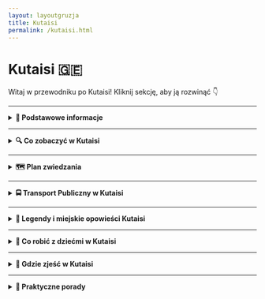 ```yaml
---
layout: layoutgruzja
title: Kutaisi
permalink: /kutaisi.html
---
```


# Kutaisi 🇬🇪 

Witaj w przewodniku po Kutaisi! Kliknij sekcję, aby ją rozwinąć 👇


---

<details>
  <summary><strong>📌 Podstawowe informacje</strong></summary>

  <h3>🧭 KUTAISI – gruziński chill w pakiecie z historią</h3>

  <p>
    Kutaisi to nie jest metropolia z wieżowcami, w których gubisz GPS. To raczej miasto, które przywita cię jak stary znajomy – z kubkiem herbaty, winogronem i opowieścią o czasach, kiedy jeszcze nie było Google Maps, a ludzie pytali o drogę naprawdę (szok!). To miejsce, gdzie współczesność żyje w zgodzie z mitologią, a ulica z dziurą w asfalcie prowadzi do… UNESCO.
  </p>

  <p>
    To też prawdopodobnie jedyne miejsce na świecie, gdzie możesz zobaczyć świętą katedrę, zjeść khinkali za 10 zł, a potem iść do jaskini z nietoperzami – wszystko w jeden dzień. Kutaisi to taki miks: trochę wsi, trochę miasta, trochę bajki i trochę starej babci, która wie wszystko i częstuje cię czaczą. Jeśli szukasz czegoś autentycznego, nieprzefiltrowanego i z sercem – to tutaj.
  </p>
  

  <h4>✈️ Jak się dostać?</h4>
  <p>
    Lotnisko im. Dawida Budowniczego (KUT) obsługuje głównie tanie linie, więc jeśli złapiesz bilet za 100 zł, to gratulacje – masz przelot i jeszcze zostaje Ci na 40 pierogów z mięsem. Z lotniska do centrum jest ok. 20 km. Możesz:
  </p>
  <ul>
    <li>➡️ Wziąć <strong>autobus miejskim</strong> (ok. 2 GEL – czyli mniej niż napój gazowany w automacie)</li>
    <li>➡️ Złapać <strong>marszrutkę</strong> (czyli lokalny minibus – przeżycie samo w sobie, szczególnie jak kierowca słucha techno o 7 rano)</li>
    <li>➡️ <strong>Taxi</strong> – idealne dla zmęczonych, leniwych lub podróżujących z walizką większą niż życie. Ale uwaga: negocjuj cenę, najlepiej zanim ruszycie. Gruzini są mili, ale taxi to sport kontaktowy.</li>
  </ul>

  <h4>❤️ Dlaczego warto tu przyjechać?</h4>
  <ul>
    <li>Bo ludzie są tak gościnni, że po trzecim toaście za twoje zdrowie już nie wiesz, czy jesteś turystą, czy synem gospodarza.</li>
    <li>Bo jedzenie to nie żart – to rytuał. Chaczapuri, lobiani, khinkali… i wszystko z widokiem na góry lub rzekę.</li>
    <li>Bo jest tanio – tak tanio, że przez chwilę zastanowisz się, czy nie zostać tu na stałe i handlować nalewkami.</li>
    <li>Bo to idealna baza wypadowa – blisko masz jaskinie, wodospady, klasztory i więcej zieleni niż w niejednym parku narodowym.</li>
    <li>Bo Kutaisi nie udaje. Jest, jaki jest – i za to się go kocha.</li>
  </ul>

  <p><strong>Tip z serca:</strong> Jeśli w lokalnej knajpce ktoś zaprosi Cię na toast – nie odmawiaj. W Gruzji wino to nie tylko napój, to forma komunikacji, filozofia życia i, w sumie, jeden z podstawowych języków emocji.</p>
</details>


---

<details>
  <summary><strong>🔍 Co zobaczyć w Kutaisi</strong></summary>

  <p>
    Kutaisi to nie metropolia z tysiącem atrakcji, tylko kumpel z sąsiedztwa, który zna kilka genialnych miejsc, ale nie będzie się nimi chwalił, dopóki sam nie zapytasz. To miasto nie krzyczy – ono mruga do ciebie porozumiewawczo. Zobaczmy, co warto tu odkryć!
  </p>

  <details>
  <summary><strong>⛪ Katedra Bagrati – Bo każda katedra zasługuje na uwagę!</strong></summary>

  <p><strong>Współrzędne:</strong> 42.2650° N, 42.7178° E</p>

  <p>
    Katedra Bagrati to gruziński odpowiednik "świątyni, która przetrwała wszystko". Zbudowana w XI wieku, przetrwała najazdy, burze, a nawet modę na minimalizm w architekturze. I wiecie co? Nadal wygląda świetnie! Choć można by powiedzieć, że jej historia to trochę jak bajka – najpierw piękna, potem zniszczona przez najeźdźców, a teraz wciąż się regeneruje. Jakiś gruziński "superbohater", którego życie jest pełne przygód, zmagań i... remontów.
  </p>

  <p>
    Wznosząca się na wzgórzu, jakby chciała mieć najlepszy widok na Kutaisi (bo czemu nie?), katedra robi wrażenie. Wysokie mury, ozdobne detale – naprawdę "wow" – możesz poczuć się, jakbyś wkraczał do średniowiecznego Disney Worldu, ale bez tłumów i plastikowych postaci. Wnętrze katedry jest równie zachwycające, z wieloma pięknymi elementami, które przypominają, że Gruzja ma talent do architektury… i przetrwania.
  </p>

  <p>
    Ale co najlepsze? Bagrati to jedna z tych atrakcji, które mogłyby łatwo zostać gwiazdą reality show, bo została wpisana na listę UNESCO. Tak, dobrze przeczytaliście – ta katedra to już prawdziwa celebrytka w świecie zabytków! I wiecie co? Nadal ma to coś. Choć odbudowa wciąż trwa, to i tak zasługuje na aplauz za próbę powrotu do swojej świetności.
  </p>

  <p>
    Chociaż nie jest to "złota katedra", ma coś, czego nie znajdziesz w żadnym luksusowym hotelu – naprawdę gruzińskiego ducha! Idealne miejsce na selfie z panoramą Kutaisi w tle (żadne filtry na Instagramie nie dorównają temu widokowi). A jeśli trafisz na nabożeństwo, to poczujesz się jak w gruzińskim filmie – pełnym śpiewów, religijnego klimatu i jednocześnie tej niepowtarzalnej atmosfery, która sprawia, że każdy chce być częścią tej gruzińskiej opowieści.
  </p>

  <p>
    Więc jeśli myślisz, że „katedra to tylko katedra”, to może Bagrati przekona cię, że w każdej historii może być coś więcej. A może po prostu ma ładny widok. Któż to wie? W każdym razie – warto zobaczyć!
  </p>

  <p><strong>Wskazówka:</strong> Chcesz najlepsze zdjęcia? Rano lub późnym popołudniem, kiedy światło jest magiczne i nie musisz walczyć z turystami w kadrze. Nie zapomnij zabrać aparat, chyba że masz już idealny telefon z aparatem!</p>
</details>

<details>
  <summary><strong>🌉 Biały Most – most z charakterem</strong></summary>

  <p><strong>Współrzędne:</strong> 42.2701° N, 42.7108° E</p>

  <p>
    Biały Most to nie tylko przeprawa przez rzekę Rioni – to punkt obowiązkowy dla każdego, kto chce powiedzieć: „Byłem w Kutaisi i widziałem coś więcej niż tylko chinkali.” Choć wygląda niepozornie, ma w sobie urok starego miasta – trochę skrzypi, trochę się chwieje, ale za to ma duszę. I bardzo ładny widok.
  </p>

  <p>
    Zbudowany pod koniec XIX wieku, most łączył dawniej dzielnicę mieszkalną z tętniącym handlem centrum Kutaisi. W czasach, gdy samochody jeszcze nie warczały po ulicach, przez ten most przechodzili kupcy, pielgrzymi i wszyscy ci, którzy mieli do załatwienia sprawy po drugiej stronie rzeki. Przez lata był świadkiem powodzi, remontów i niejednej deklaracji miłości. Swoją nazwę zawdzięcza białemu kolorowi barierek – które obecnie są... no cóż, mniej białe, bardziej „jasnoszare z charakterem”.
  </p>

  <p>
    Po jednej stronie mostu – centrum Kutaisi, z kawiarniami, straganami i gwarem dnia codziennego. Po drugiej – spokojniejsze zaułki i ścieżki prowadzące do kolejnych odkryć. A sam most? Pokryty białą farbą, z której co nieco już zeszło, bo słońce i czas robią swoje. Ale właśnie to dodaje mu uroku – jakby mówił: „Trochę się już nażyłem, ale nadal wiem, jak być ładnym tłem do Twojego zdjęcia.”
  </p>

  <p>
    Most zdobi też charakterystyczna rzeźba balansującego mężczyzny – symbol artystycznej duszy miasta i okazja do zrobienia fotki, która nie wymaga filtra. No i te widoki: rzeka Rioni płynąca pod spodem, domy zawieszone na skarpach i śpiew ptaków, który chwilami przebija się przez szum miasta.
  </p>

  <p>
    To dobre miejsce, żeby zwolnić tempo, usiąść na chwilę i po prostu popatrzeć. W końcu nie każda atrakcja musi być monumentalna – czasem wystarczy stary most, który zna więcej historii niż niejeden przewodnik.
  </p>

  <p><strong>Pro tip:</strong> Najlepsze światło do zdjęć jest tu rano i tuż przed zachodem słońca. A jeśli masz lornetkę – spójrz na rzekę. Czasem widać żółwie!</p>
</details>


  
  <details>
  <summary><strong>🏛️ Muzeum Historii Kutaisi – czyli jak to wszystko się zaczęło</strong></summary>

  <p><strong>Współrzędne:</strong> 42.2705° N, 42.7082° E</p>

  <p>
    Jeśli chcesz poczuć się jak podróżnik w czasie, ale bez konieczności budowania wehikułu z części po pralce – to właśnie tu. Muzeum Historii Kutaisi mieści się w eleganckim XIX-wiecznym budynku, który sam mógłby być eksponatem. Kiedyś było tu seminarium duchowne, a teraz? Teraz jest to miejsce pełne skarbów, które pokazują, że Kutaisi to nie tylko chinkali i chaczapuri, ale też kawał fascynującej przeszłości.
  </p>

  <p>
    W środku znajdziesz ponad 200 000 (!) eksponatów – od starożytnych artefaktów, przez broń, ceramikę, po gruzińskie korony i ubrania, które dzisiaj mogłyby trafić na wybieg mody etno-retro. Są tu przedmioty z czasów Kolchidy (tak, tej Kolchidy od Złotego Runa), z epoki greckiej, rzymskiej, bizantyjskiej i radzieckiej. To trochę jak przegląd rodzinnego albumu, tylko że rodzina jest ogromna i ma jakieś 3 tysiące lat historii.
  </p>

  <p>
    Możesz zobaczyć, jak wyglądała Gruzja przed i po chrystianizacji, jakie monety używano w średniowieczu i jak uzbrojeni byli dawni wojownicy (spoiler: noszenie ich pancerza wymagało siłowni i trzech porannych kaw). A jeśli interesuje Cię kultura ludowa – są też stroje, hafty i instrumenty muzyczne, które wyglądają jakby miały duszę.
  </p>

  <p>
    Samo muzeum jest dość kompaktowe, więc nie grozi Ci muzealne zmęczenie. Ale za to ilość wiedzy i ciekawostek może lekko nadwyrężyć pamięć w telefonie, jeśli robisz zdjęcia wszystkiemu, co błyszczy (a trochę tego tu jest).
  </p>

  <p><strong>Ciekawostka:</strong> W jednej z sal można zobaczyć rekonstrukcję dawnego wnętrza mieszczańskiego domu z Kutaisi – w tym meble, które wyglądają jakby tylko czekały na powrót właściciela z balu w Tbilisi.</p>

  <p><strong>Tip turysty:</strong> Warto zapytać o angielskie opisy lub przewodnika – nie wszystko jest przetłumaczone, ale uśmiech i gesty robią robotę. A po wyjściu – skocz do kawiarni obok i traw spokojnie tę podróż przez wieki.</p>

  <p><strong>🎟️ Ceny biletów:</strong></p>
  <ul>
    <li>Dorośli: 3 GEL</li>
    <li>Studenci: 2 GEL</li>
    <li>Uczniowie: 1 GEL</li>
    <li>Dzieci do 6 lat: wstęp bezpłatny</li>
    <li>Usługa przewodnika (różne języki): 10 GEL</li>
  </ul>
  <p><em>Uwaga: Ceny mogą ulec zmianie. Warto sprawdzić aktualne informacje przed wizytą.</em></p>
</details>

<details>
  <summary><strong>🌿 Ogród Botaniczny w Kutaisi – zielona oaza z historią</strong></summary>

  <p><strong>Współrzędne:</strong> 42.2705° N, 42.7082° E</p>

  <p>
    Jeśli myślisz, że ogrody botaniczne to tylko nudne spacery między krzakami, to Kutaisi ma dla Ciebie niespodziankę. Ten ogród to nie tylko miejsce dla miłośników flory, ale także dla tych, którzy cenią sobie spokój, historię i... kapliczki w drzewach.
  </p>

  <p>
    Założony w 1969 roku na bazie parku z XIX wieku, Ogród Botaniczny w Kutaisi rozciąga się na 7 hektarach i gości ponad 700 gatunków roślin z różnych zakątków świata. To jak podróż dookoła globu bez potrzeby pakowania walizek.
  </p>

  <p>
    Największą atrakcją jest 400-letni dąb, w którego wnętrzu znajduje się mała kapliczka. Tak, dobrze przeczytałeś – kapliczka w drzewie! To miejsce, gdzie natura spotyka się z duchowością w najbardziej dosłowny sposób.
  </p>

  <p>
    Spacerując po ogrodzie, natkniesz się na amfiteatr, fontanny, sercowatą rzeźbę i stawy pełne żab. Idealne miejsce na piknik, sesję zdjęciową lub po prostu chwilę relaksu z dala od miejskiego zgiełku.
  </p>

  <p><strong>🕒 Godziny otwarcia:</strong> codziennie od 9:00 do 20:00</p>

  <p><strong>🎟️ Ceny biletów:</strong></p>
  <ul>
    <li>Dorośli: 1 GEL</li>
    <li>Dzieci do 6 lat: wstęp bezpłatny</li>
  </ul>

  <p><em>Uwaga: Ceny mogą ulec zmianie. Warto sprawdzić aktualne informacje przed wizytą.</em></p>

  <p><strong>📍 Adres:</strong> 2 Konstantine Leselidze Street, Kutaisi, Gruzja</p>

  <p><strong>💡 Wskazówka:</strong> Wiosną ogród rozkwita feerią barw, a jesienią zachwyca złotymi liśćmi. Niezależnie od pory roku, to miejsce warte odwiedzenia!</p>
</details>

<details>
  <summary><strong>⛲ Fontanna Kolchidy – złoto, konie i mitologia</strong></summary>

  <p><strong>Współrzędne:</strong> 42.2713° N, 42.7066° E</p>

  <p>
    Witamy w centrum Kutaisi, gdzie mitologia gruzińska łączy się z miejskim przepychem, a złoto leje się... no, przynajmniej wizualnie. Fontanna Kolchidy wygląda, jakby ktoś zapytał: „Jakby wyglądała fontanna, gdyby robiła ją antyczna bogini z kontem na Instagramie?”
  </p>

  <p>
    Na placu centralnym, tuż przy gmachu dawnego parlamentu, stoi duma Kutaisi: ogromna, błyszcząca fontanna z pozłacanymi figurami zwierząt i postaci inspirowanych starożytną Kolchidą – legendarnym królestwem, z którego pochodziło Złote Runo (tak, to to z opowieści o Jazonie i Argonautach). 
  </p>

  <p>
    Woda tryska tu z rozmachem, a konie, byki i mityczne stworzenia wyglądają, jakby za chwilę miały wskoczyć do akcji. Fontanna ma w sobie coś z bajki, coś z opery i coś z... centrum handlowego. Ale właśnie za ten miks ją kochamy.
  </p>

  <p>
    Wieczorem fontanna rozświetla się setkami świateł, a otaczający ją plac staje się miejscem spotkań, randek, dziecięcych hulajnóg i dorosłych na ławkach z kebabem. Krótko mówiąc – idealne miejsce na przerwę w zwiedzaniu.
  </p>

  <p><strong>💡 Wskazówka:</strong> Jeśli podróżujesz z dziećmi, pozwól im pobiegać wokół fontanny – ale uważaj, bo konie potrafią być bardziej fotogeniczne niż Ty.</p>

</details>


  <details>
  <summary><strong>🕳️ Jaskinie Prometeusza – podziemna bajka z mitologicznym twistem</strong></summary>

  <p><strong>Współrzędne:</strong> 42.3966° N, 42.6026° E</p>

  <p>
    Wyobraź sobie, że schodzisz do wnętrza Ziemi, a tam... nie piekło, nie metro, ale korytarze jak z innej planety. Jaskinie Prometeusza to jedna z największych atrakcji naturalnych w całej Gruzji – i nie bez powodu.
  </p>

  <p>
    W środku czeka na Ciebie 1,5 kilometra trasy turystycznej (z ogólnej długości ponad 11 km!), pełnej stalaktytów, stalagmitów, podziemnych jezior i sal, które wyglądają jakby miały zaraz posłużyć za plan filmowy „Gwiezdnych Wojen: Gruzińska Odyseja”.
  </p>

  <p>
    Nazwa jaskini nawiązuje do mitu o Prometeuszu, który – według lokalnej wersji – miał być przykuty nie w Kaukazie ogólnie, a właśnie tu. Czy to prawda? Może. Czy robi klimat? Zdecydowanie. 
  </p>

  <p>
    Wnętrze jaskini oświetlone jest kolorowymi światłami, co sprawia, że czujesz się trochę jak na dyskotece dla geologów. Można tu nawet popłynąć łódką po podziemnej rzece, jeśli poziom wody pozwala – romantycznie jak w Wenecji, tylko chłodniej i z większą szansą spotkania nietoperza.
  </p>

  <p><strong>🎟️ Bilety:</strong> Około 23 GEL (8 EUR) za wejście z przewodnikiem. Rejs łódką dodatkowo płatny – ok. 17 GEL (6 EUR). Dzieci płacą mniej, studenci też.</p>

  <p><strong>🚗 Dojazd:</strong> Z Kutaisi można dojechać marszrutką, taksówką lub zorganizowaną wycieczką. Jaskinie leżą ok. 20 km od miasta, w okolicy Tskaltubo.</p>

  <p><em>Tip: Weź bluzę! W środku jest magicznie, ale chłodnawo – około 14 stopni. Idealne miejsce, by schłodzić emocje po upalnym dniu.</em></p>
</details>

  <details>
  <summary><strong>🌄 Kanion Okatse – przygoda z widokiem (i zawrotami głowy gratis)</strong></summary>

  <p><strong>Współrzędne:</strong> 42.5296° N, 42.5891° E</p>

  <p>
    Jeśli kiedykolwiek marzyłeś, by zawisnąć nad przepaścią i krzyknąć „życie jest piękne!” – Kanion Okatse czeka właśnie na Ciebie. Ten spektakularny wąwóz wyrzeźbiony przez rzekę w wapiennych skałach to jedno z tych miejsc, gdzie Matka Natura pokazała pełnię swoich zdolności... a potem ktoś dołożył metalową kładkę, żebyś mógł się tym wszystkim pozachwycać (i trochę pobać).
  </p>

  <p>
    Główną atrakcją jest <strong>wisząca kładka widokowa</strong> – długa na ponad kilometr i miejscami zawieszona 100 metrów nad ziemią. Spacer nią to test odwagi i siły łydek, ale nagroda w postaci panoramicznych widoków na gruzińską dżunglę absolutnie to wynagradza. Serio – zdjęcia stamtąd wyglądają jak z drona, tylko że jesteś na nich Ty, lekko spocony.
  </p>

  <p>
    Na końcu trasy czeka <strong>platforma widokowa</strong>, która wygląda jak balkon Jamesa Bonda – szklana podłoga, nic pod tobą, tylko 100 metrów wolnego lotu. Idealne miejsce na selfie, jeśli ręce nie trzęsą Ci się z emocji.
  </p>

  <p><strong>🎟️ Bilety:</strong> Około 25 GEL (ok. 9 EUR) za osobę dorosłą. Dzieci, studenci i emeryci – zniżka. Można kupić online lub na miejscu (uwaga na kolejki w sezonie).</p>

  <p><strong>🚗 Dojazd:</strong> Z Kutaisi to około 50 minut jazdy samochodem (35 km). Można też zorganizować wycieczkę grupową, połączyć z wizytą w kanionie Martvili lub jaskini Prometeusza. W pobliżu znajduje się wioska Gordi – idealna baza wypadowa.</p>

  <p><em>Tip: Załóż wygodne buty i weź coś przeciwdeszczowego – pogoda w górach bywa zmienna jak ceny biletów lotniczych.</em></p>
</details>

<details>
  <summary><strong>🚣 Kanion Martvili – rzeka przygód w sercu Gruzji</strong></summary>

  <p><strong>Współrzędne:</strong> 42.6899° N, 42.6417° E</p>

  <p>
    Jeśli kiedykolwiek zastanawiałeś się, jakby to było dryfować przez wąski kanion otoczony zielenią, to Kanion Martvili jest Twoim nowym celem. To miejsce to jak scena z filmu przygodowego – rzeka Abasha płynie przez wąwóz, tworząc wodospady i naturalne baseny. Przejażdżka łódką wśród tych cudów natury to niemal jak wyprawa do „Królestwa Wody”. Z tą różnicą, że nie musisz być Indiana Jonesem, by się tu dostać.
  </p>

  <p>
    Kanion jest znany z <strong>spływów łodziami</strong>, które oferują niezapomniane wrażenia. Z wody oglądasz wodospady spadające wprost do rzeki, a otaczająca cię zieleń sprawia, że czujesz się jak w dżungli, z tym że z wifi i możliwościami do zrobienia zdjęć na Instagramie.
  </p>

  <p>
    A jeśli wolisz chodzić, to nie martw się – jest też <strong>ścieżka spacerowa</strong>, która prowadzi wzdłuż brzegu. Wtedy masz czas, by podziwiać widoki, pomyśleć, czy nie powinieneś zainwestować w lustrzankę, i szukać kamieni w kształcie serca, które – według legendy – zapewniają szczęście w miłości (albo po prostu pasują do zdjęć).
  </p>

  <p><strong>🎟️ Bilety:</strong> Około 20 GEL (ok. 7 EUR) za osobę. W cenie masz zarówno spacer, jak i spływ łódką. Dzieci, studenci i emeryci – zniżki. Można kupić bilet na miejscu.</p>

  <p><strong>🚗 Dojazd:</strong> Z Kutaisi to około 40 minut (30 km). Warto połączyć to z wizytą w Kanionie Okatse, bo oba miejsca są do siebie stosunkowo blisko. Jeśli nie masz samochodu, można zorganizować transport przez lokalne biura turystyczne.</p>

  <p><em>Tip: Zabierz coś na przekąskę, bo po spływie poczujesz się jak bohater wodnej epopei. Tylko nie zapomnij o aparacie – widoki naprawdę zasługują na selfie!</em></p>
</details>

  <details>
  <summary><strong>⛪ Monastyr Motsameta – ukryty skarb Gruzji</strong></summary>

  <p><strong>Współrzędne:</strong> 42.3442° N, 42.5493° E</p>

  <p>
    Jeśli kiedykolwiek poczułeś, że Gruzja ma w swojej ofercie zbyt mało spektakularnych monastyrów, to Monastyr Motsameta jest idealnym miejscem, by przekonać cię, jak bardzo się myliłeś. Ten malowniczy klasztor jest niczym wyjęty z bajki – umiejscowiony na klifie, tuż nad rzeką, otoczony zielonymi wzgórzami, które wyglądają, jakby cały czas chciały cię zaprosić na popołudniową kawę.
  </p>

  <p>
    Motsameta ma swoją własną, pełną dramatyzmu historię – legendy o męczennikach i o cudach sprawiają, że to miejsce czuje się wyjątkowe. Mówi się, że bracia Dawit i Konstantyn, którzy zostali tu pochowani, byli naprawdę wyjątkowi – nie tylko w kwestii duchowości, ale również w sztuce przeżywania strasznych wydarzeń. W każdym razie, wchodząc do monastyru, poczujesz, jak historia otacza cię na każdym kroku.
  </p>

  <p>
    Chociaż nie musisz być superfanem historii, by czuć się tu jak bohater średniowiecznej powieści, to warto zrobić krok w stronę przeszłości. Monastyr, z jego urzekającymi freskami i spokojem, to świetne miejsce do medytacji – albo po prostu na chwilę odpoczynku od codziennego zgiełku. Możesz też spróbować przejść przez bramę i dotknąć jej, co według legendy ma przynieść szczęście.
  </p>

  <p><strong>🎟️ Bilety:</strong> Zazwyczaj darmowe, ale niewielka opłata za wejście lub darowizna w formie serca (a może raczej w formie waluty). Warto wspomóc utrzymanie tego cudownego miejsca.</p>

  <p><strong>🚗 Dojazd:</strong> Monastyr Motsameta znajduje się tylko 10 km od Kutaisi, co sprawia, że jest to świetna opcja na wycieczkę po mieście. Dojazd samochodem to około 15-20 minut, a na miejscu znajdziesz parking. Warto pamiętać, że niektóre drogi prowadzące do monastyru są dość wąskie, więc jazda przez malownicze wzgórza może przyprawić o lekki zawrót głowy (ale widoki – bezcenne!).</p>

  <p><em>Tip: Pamiętaj, że nie wszystko, co jest związane z historią i duchowością, musi być nudne! Zatrzymaj się na chwilę i poczuj magię tego miejsca. I tak, miejsce jest doskonałe do robienia zdjęć, więc nie zapomnij o aparacie!</em></p>
</details>

  <details>
  <summary><strong>⛪ Monastyr Gelati – duchowa podróż w czasie</strong></summary>

  <p><strong>Współrzędne:</strong> 42.2980° N, 42.6885° E</p>

  <p>
    Monastyr Gelati to nie tylko miejsce, w którym historia, religia i sztuka spotykają się w najbardziej elegancki sposób. To także prawdziwa perła Gruzji, która, jak wiele innych, może cię oczarować w moment. Urok tej świątyni polega na tym, że nie musisz być wielkim entuzjastą religii, żeby poczuć magię tego miejsca. Wystarczy, że jesteś fanem wspaniałych widoków, mistycznej atmosfery i odrobiny historii, by poczuć się, jakbyś przeniósł się w czasie do średniowiecza.
  </p>

  <p>
    Zbudowany w XI wieku, monastyr Gelati to przykład architektonicznego geniuszu – pełen przepychu i finezji, ale zarazem niezwykle skromny i spokojny. Znajdziesz tu nie tylko świątynie, ale także szkołę, która była jednym z najważniejszych ośrodków naukowych średniowiecznej Gruzji. Warto zatrzymać się przy tym miejscu na chwilę, by poczuć, jak historia przepływa przez kamienne mury.
  </p>

  <p>
    Wnętrze monastyru to prawdziwa uczta dla oczu. Malowidła na ścianach, pełne barw i szczegółów, opowiadają historie z Biblii, a freski są tak piękne, że czasem zastanawiasz się, czy nie wyszły od jakiegoś genialnego średniowiecznego artysty, który zdecydowanie znał się na rzeczy. Możesz tu z łatwością poczuć się, jak w muzeum, tylko że z duszą.
  </p>

  <p>
    Zanim przejdziesz przez drzwi monastyru, upewnij się, że zatrzymasz się na chwilę, by podziwiać widok. Gelati to jakby ukryty punkt widokowy na okoliczne wzgórza i doliny, więc idealne miejsce na robienie zdjęć (żeby później zaimponować znajomym). W okolicy możesz poczuć się jak prawdziwy podróżnik w czasie.
  </p>

  <p><strong>🎟️ Bilety:</strong> Wstęp jest płatny, ale cena jest symboliczna. Zdecydowanie warto zapłacić, żeby zobaczyć to miejsce na własne oczy. Ceny są zazwyczaj dość przystępne, ale i tak najlepiej zabrać ze sobą trochę drobnych. Warto wspierać takie skarby.</p>

  <p><strong>🚗 Dojazd:</strong> Monastyr Gelati znajduje się około 10 km na północny zachód od Kutaisi, więc dotarcie tam to kwestia kilku minut jazdy samochodowej. Droga prowadząca do monastyru jest dość wygodna, a miejsce jest dobrze oznakowane, więc nie musisz się martwić, że zabłądzisz wśród górskich szlaków.</p>

  <p><em>Tip: Gelati to miejsce, w którym warto poczuć się jak średniowieczny uczony. A jeśli nie czujesz się jak uczony, to po prostu skorzystaj z okazji, by zrobić zdjęcie na tle niesamowitego widoku – i podziwiaj, jak historia otacza cię z każdej strony.</em></p>
</details>



<details>
    <summary><strong>🕵️‍♂️ Sekretne miejsca Kutaisi</strong></summary>

<details>
  <summary><strong>🎨 Mural z starszą kobietą – sztuka, która mówi więcej niż tysiąc słów</strong></summary>

  <p><strong>Współrzędne:</strong> 42.2645° N, 42.6904° E</p>

  <p>
    Kutaisi to nie tylko miasto pełne historii, ale także miejsc, które zaskakują na każdym kroku. Jednym z nich jest mural, który znajdziesz w centrum miasta – dzieło sztuki przedstawiające starszą kobietę, która patrzy na ciebie z okładki... no właśnie, z okładki życia. Wzrok tej kobiety, pełen mądrości i doświadczenia, sprawia, że czujesz, jakby miała ci coś bardzo ważnego do powiedzenia – a jednocześnie zdaje się mówić: „Jestem starsza, ale wciąż pełna energii, więc podążaj za swoją pasją”.
  </p>

  <p>
    Mural jest jak kawałek magicznego kolażu, który łączy tradycyjną gruzińską estetykę z nowoczesnym podejściem do sztuki ulicznej. Zdecydowanie przyciąga wzrok, i to nie tylko turystów. Jest pełen kolorów i detali, które sprawiają, że czujesz się jakbyś wpadł do świata z innego wymiaru. To idealne miejsce na zrobienie zdjęcia, które potem będziesz pokazywać wszystkim znajomym, mówiąc: „Tak, widziałem tę kobietę. Ma niesamowite spojrzenie”.
  </p>

  <p>
    Co ciekawe, mural ten jest nie tylko atrakcją wizualną, ale i symbolem kultury miejskiej, która w Kutaisi zaczyna zyskiwać na znaczeniu. Artysta, który stworzył ten obraz, postanowił pokazać coś więcej niż tylko zwykłą postać – starsza kobieta to prawdziwa mądrość tego miasta. Z pewnością zatrzymasz się, by przyjrzeć się szczegółom tego dzieła, a przy okazji poczujesz, jak sztuka wciąga cię w życie lokalnej społeczności.
  </p>

  <p><strong>🎟️ Bilety:</strong> Wstęp do świata sztuki jest darmowy. Możesz po prostu stanąć i kontemplować, co ta kobieta chce ci powiedzieć, nie wydając ani grosza. Co więcej, nie musisz się martwić o tłumy turystów – mural jest umieszczony w takiej okolicy, że możesz spokojnie zrobić zdjęcie bez większego pośpiechu. Dobre miejsce na chwilę zadumy!</p>

  <p><strong>🚶‍♂️ Lokalizacja:</strong> Mural znajduje się w samym centrum Kutaisi, więc nie ma potrzeby specjalnego planowania wycieczki, aby go zobaczyć. Wystarczy, że będziesz spacerować po mieście i z pewnością go znajdziesz – kiedy tylko zobaczysz kolorowe ściany, wiesz, że jesteś blisko.</p>

  <p><em>Tip: Pamiętaj, żeby zrobić zdjęcie, ale też daj się pochłonąć chwilą. Być może mural ma coś do powiedzenia nie tylko o Kutaisi, ale także o tobie.</em></p>
</details>

  <details>
  <summary><strong>💖 Mural „Kochająca Mama” – Uścisk artystycznej miłości</strong></summary>

  <p><strong>Współrzędne:</strong> 42.2623° N, 42.6901° E</p>

  <p>
    W Kutaisi nie brakuje ulicznych dzieł, które potrafią poruszyć serce – i ten mural jest tego najlepszym przykładem. „Kochająca Mama” to obraz przedstawiający kobietę z pełnym ciepła spojrzeniem, jakby mówiła: „Nie martw się, wszystko będzie dobrze”. Z taką postacią na ścianie miasto od razu staje się bardziej przytulne, jakby cała okolica była objęta rodzicielskim uściskiem.
  </p>

  <p>
    Mural ukazuje matkę z dzieckiem, a ich twarze są pełne spokoju i miłości. To jakby wizyta w domu, gdzie poczujesz się jak u swojej babci – tylko zamiast ciasta, dostajesz prawdziwą sztukę uliczną. Kolorystyka obrazu jest ciepła, a obraz jest tak realistyczny, że aż masz ochotę powiedzieć „Dziękuję, mamo!” i podziękować artystom za taki kawałek emocji na murze.
  </p>

  <p><strong>🚶‍♂️ Lokalizacja:</strong> Ten mural znajduje się w małej, ale klimatycznej uliczce tuż obok głównego placu miasta. Znajdziesz go, idąc w stronę rzeki, więc najlepiej przy okazji zrobić mały spacer wzdłuż ulicy i rozkoszować się tym wyjątkowym widokiem.</p>
</details>

<details>
  <summary><strong>🎈 Mural „Dziecięca Radość” – Kolorowe marzenia na ścianie</strong></summary>

  <p><strong>Współrzędne:</strong> 42.2639° N, 42.6912° E</p>

  <p>
    Chcesz poczuć się jak dziecko z powrotem? Ten mural to doskonała okazja, żeby ponownie odkryć radość życia. „Dziecięca Radość” ukazuje grupkę maluchów w akcji – biegnących, śmiejących się, bawiących się, po prostu przeżywających chwilę. To jakbyś przypadkiem znalazł się w parku zabaw, ale zamiast huśtawek – masz pełen energii mural na ścianie.
  </p>

  <p>
    Jeśli czujesz się zmęczony po zwiedzaniu miasta, ten obraz na pewno poprawi ci humor. Każda twarz na tym muralu to czysta niewinność i pasja do życia – coś, czego nie znajdziesz w żadnym muzeum. A dla wszystkich dorosłych, którzy zapomnieli, jak to jest być dzieckiem, to świetna przypomnienie – bo kto nie kocha skakać po kałużach (albo chociaż patrzeć na dzieci, które to robią)?
  </p>

  <p><strong>🚶‍♂️ Lokalizacja:</strong> Znajdziesz ten mural przy jednej z głównych ulic w Kutaisi. Jest to dość zatłoczona okolica, więc nie będziesz musiał go szukać zbyt długo. I pamiętaj, aby patrzeć na twarze dzieci – z pewnością zainspirują cię do robienia czegoś szalonego!</p>
</details>

<details>
  <summary><strong>😊 Mural „Uśmiech Gruzji” – Bo każdemu trzeba przypomnieć, jak ważny jest uśmiech</strong></summary>

  <p><strong>Współrzędne:</strong> 42.2651° N, 42.6933° E</p>

  <p>
    Ten mural to coś dla każdego, kto kocha energię i optymizm. „Uśmiech Gruzji” to obraz przedstawiający twarze, na których widnieje szeroki uśmiech. Wydaje się, że cała Gruzja mówi ci: „Przestań się martwić, życie jest piękne!”. To jakby cały naród powiedział ci w jednym obrazie: „Chłopie, idź do przodu i się nie przejmuj!”.
  </p>

  <p>
    Kolory są jasne i żywe, a kształty dynamiczne, co daje poczucie ruchu i energii. Będziesz chciał zrobić zdjęcie nie tylko dla siebie, ale także dla wszystkich swoich znajomych, żeby pokazać im, jak radosne jest życie. Właściwie to ten mural jest niczym pocztówka z wakacji – tylko zamiast pocztówki, masz kawałek betonu w pełnym kolorze.
  </p>

  <p><strong>🚶‍♂️ Lokalizacja:</strong> Znajdziesz go w tętniącej życiem dzielnicy, więc po drodze do tego muralu będziesz miał szansę natknąć się na innych artystów, którzy również chcą przypomnieć ci o pięknie życia.</p>
</details>

<details>
  <summary><strong>🌈 Mural „Festiwal Kolorów” – Ściana pełna radości!</strong></summary>

  <p><strong>Współrzędne:</strong> 42.2673° N, 42.6925° E</p>

  <p>
    Jeśli masz dość nudnych, szarych ścian i chcesz poczuć, że życie jest pełne kolorów, to „Festiwal Kolorów” w Kutaisi to twój punkt obowiązkowy. To mural, który wygląda, jakby ktoś dosłownie wlał całą tęczę na ścianę. Płynące barwy, zawiłe kształty i odcienie – wszystko to sprawia, że czujesz się jak na wielkim festiwalu kolorów, choć wiesz, że nie będziesz musiał wymachiwać rękami w rytm muzyki.
  </p>

  <p>
    Zamiast tradycyjnych kwiatów czy abstrakcyjnych linii, mural wypełnia całą przestrzeń, dając ci poczucie, że wkraczasz do innego wymiaru. Każdy element ma swoją opowieść, jakby każdy kolor opowiadał ci historię, którą chciałbyś poznać. Jest to swego rodzaju podróż, której nie musisz opuścić, żeby poczuć się lepiej.
  </p>

  <p><strong>🎟️ Bilety:</strong> Nadal za darmo! Po prostu wejdź i chłonąć ten kalejdoskop barw.</p>

  <p><strong>🚶‍♂️ Lokalizacja:</strong> Ten mural jest w pobliżu głównych ulic handlowych, więc po obejrzeniu go możesz udać się na zakupy albo po prostu kontemplować w nieskończoność, jak te kolory zmieniają twój nastrój.</p>
</details>

<details>
  <summary><strong>🚂 Tajemniczy Most Kolejowy – Kiedy tory spotykają się z magią</strong></summary>

  <p><strong>Współrzędne:</strong> 42.2678° N, 42.6907° E</p>

  <p>
    Tajemniczy Most Kolejowy w Kutaisi to jedno z tych miejsc, które po prostu musisz zobaczyć, nawet jeśli nie jesteś fanem pociągów (choć jeśli jesteś, to tym bardziej!). Most, który na pierwszy rzut oka może wydawać się tylko zwykłą konstrukcją, skrywa w sobie coś niezwykłego. Jeśli przejdziesz przez niego, poczujesz, jakbyś przeniósł się w czasie – nie tylko w sensie fizycznym, ale i emocjonalnym. Ktoś powiedziałby, że ten most ma „duszę” – coś, co czuje każdy podróżnik, gdy tylko zatrzyma się na chwilę i spojrzy na otaczający go krajobraz.
  </p>

  <p>
    Historia tego mostu jest równie fascynująca, co jego wygląd. Zbudowany w XIX wieku, przez lata stał się częścią lokalnego folkloru. Istnieją legendy, które mówią, że most był świadkiem niejednej tajnej podróży, a także miał swoje chwile chwały podczas wielkich zmagań wojennych. Kiedy przechodzi się obok, łatwo wyobrazić sobie pociągi sprzed lat, które przetaczały się przez ten most z hukiem, niosąc ze sobą historie, które dziś już zatarły się w mroku czasu.
  </p>

  <p>
    Dzisiaj most stanowi miejsce spotkań dla turystów, którzy lubią odkrywać „nieoczywiste” atrakcje. Zdecydowanie warto zatrzymać się na chwilę, zejść na torowisko i poczuć tę specyficzną atmosferę. Często można tam spotkać lokalnych artystów, którzy dodają temu miejscu jeszcze więcej uroku, tworząc wspaniałe graffiti, które zdobią most. Słowem, Tajemniczy Most Kolejowy to jedno z tych miejsc, które jest pełne tajemnic – po prostu trzeba je odkryć na własną rękę.
  </p>

  <p><strong>🚶‍♂️ Lokalizacja:</strong> Most znajduje się w pobliżu rzeki Rioni, więc idealnym pomysłem jest spacer wzdłuż niej, by w końcu natrafić na ten niezwykły most. Znajdziesz go nieopodal jednej z lokalnych dzielnic Kutaisi, a śledzenie torów na pewno będzie fascynującą przygodą!</p>
</details>

<details>
  <summary><strong>🚉 Opuszczona Stacja Kolejowa – Miejsce, gdzie czas się zatrzymał</strong></summary>

  <p><strong>Współrzędne:</strong> 42.2531° N, 42.7117° E</p>

  <p>
    Jeśli kiedykolwiek marzyłeś o znalezieniu się w jednym z tych miejsc, które wyglądają, jakby zostały wyrwane prosto z filmu o post-apokalipsie, Opuszczona Stacja Kolejowa w Kutaisi jest dla Ciebie! To miejsce ma w sobie coś wyjątkowego – poczucie, jakby zatrzymał się tutaj czas. Stacja, niegdyś pełna zgiełku podróżnych, teraz czeka na swoje drugie życie. Cichy szum wiatrów przez zapomniane perony i niskie światło, które przenika przez zrujnowane okna budynku, nadają temu miejscu niemal magiczny charakter.
  </p>

  <p>
    Kiedyś była to tętniąca życiem stacja, gdzie każdego dnia przejeżdżały pociągi pełne ludzi. Dziś pozostaje tylko wspomnieniem. Oczywiście, nie znajdziesz tu żadnych pasażerów czekających na swój pociąg (no, może oprócz kilku turystów i przypadkowych artystów), ale to właśnie sprawia, że miejsce jest tak fascynujące. Budynek z zewnątrz wygląda jak z obrazów malowanych przez nostalgicznych marzycieli, a z jego wnętrza wydobywa się echo przeszłości, które tylko czeka, by opowiedzieć swoją historię.
  </p>

  <p>
    Jeżeli szukasz miejsca do zrobienia zdjęć, które wzbudzą zachwyt, to zdecydowanie powinieneś odwiedzić tę opuszczoną stację. Zrujnowane, pokryte graffiti ściany, porośnięte przez roślinność perony i puste tory mają w sobie urok, który przypomina o minionych czasach, kiedy ta stacja była jednym z najważniejszych punktów transportowych w regionie.
  </p>

  <p>
    Poza tym, jeśli masz trochę wyobraźni, możesz poczuć się jak bohater jakiegoś filmu o podróżnikach w czasie – przecież nigdy nie wiadomo, co kryje się za zakurzoną tablicą z nazwą stacji, prawda? Możliwości są nieograniczone!
  </p>

  <p><strong>🚶‍♂️ Lokalizacja:</strong> Stacja znajduje się w pobliżu jednej z głównych dróg w Kutaisi, więc łatwo do niej dotrzeć pieszo lub lokalnym transportem. Choć budynek nie jest czynny, to wciąż stanowi ciekawą atrakcję turystyczną dla poszukiwaczy nietypowych miejsc.</p>
</details>

<details>
  <summary><strong>☕ Sekretne Kawiarnie w Podwórkach – Smak ukryty w sercu miasta</strong></summary>

  <p><strong>Współrzędne:</strong> 42.2671° N, 42.7030° E</p>

  <p>
    Kutaisi, jak na miasto pełne kontrastów przystało, ma coś, czego nie znajdziesz w żadnym przewodniku turystycznym – kawiarnie schowane w najciemniejszych zakamarkach, pośród podwórek i ukrytych zaułków. Znajdziesz je na ulicy Tsereteli oraz w jej najbliższej okolicy – zupełnie niewidoczne z głównych szlaków turystycznych, ale warte każdej wędrówki, jaką trzeba odbyć, by je odkryć.
  </p>

  <p>
    W tej części Kutaisi kawa smakuje inaczej. Tutaj nie znajdziesz ogromnych, nowoczesnych sieci, ale prawdziwą, lokalną atmosferę – miejsce, gdzie czas zwalnia, a rozmowy przy filiżance espresso są pełne pasji i entuzjazmu. Większość z tych kawiarni znajduje się w urokliwych, nieco zapomnianych podwórkach, które aż proszą się o odkrycie. Wchodzisz przez wąskie drzwi, a za nimi… magiczny świat w klimatycznym wnętrzu.
  </p>

  <p>
    Niektóre z tych kawiarni wyglądają jak tajemne ogrody, inne przypominają klimatyczne mieszkania zamienione w przytulne kawiarnie, a jeszcze inne to małe, rustykalne knajpki, które oferują tradycyjne gruzińskie napoje, takie jak „tarkhuna” (zielona herbata) czy domowy „chacha”. Wszystkie mają jeden wspólny element – nastrojowy klimat, który wciąga na długie godziny. 
  </p>

  <p>
    Chciałbyś napić się kawy w miejscu, które przypomina filmową scenę z lat 60. lub 70., z drewnianymi stolikami, lamparcikami na stole i porozrzucanymi książkami? Takie kawiarnie znajdziesz właśnie tutaj. Możesz cieszyć się filiżanką gruzińskiej kawy, a do tego – być świadkiem rozmów mieszkańców, którzy zatrzymali się na chwilę, by złapać oddech w tej skrytej enklawie.
  </p>

  <p>
    Najciekawsze w tych kawiarniach jest to, że każda ma swój własny charakter – jedna to lokalne centrum kultury, druga to oaza dla artystów i pisarzy, a jeszcze inna to idealne miejsce na wczesne poranki w towarzystwie książki i filiżanki świeżo zaparzonej kawy. Warto się zgubić w tych zaułkach i poczuć się jak lokalny, odkrywca tajemniczego Kutaisi.
  </p>

  <p>
    Jeśli kiedykolwiek będziesz w okolicy, polecam zagubić się w tej części miasta i dać się ponieść tajemnicy ukrytych kawiarni. Gwarantuję, że po kilku filiżankach kawy znajdziesz się w miejscu, gdzie czas płynie wolniej, a magiczny nastrój podwórkowych kafejek wciągnie Cię na długie godziny.
  </p>

  <p><strong>🎟️ Wstęp:</strong> Wstęp wolny, ale warto zabrać ze sobą gotówkę na kawę (i ciastko, bo naprawdę warto!).</p>
</details>

</details>
</details>
      
---

<details>
  <summary><strong>🗺️ Plan zwiedzania</strong></summary>

  <details>
  <summary><strong>📅 Plan zwiedzania Barcelony – 1 dzień</strong></summary>

  <<p><strong>Styl:</strong> Spacerowy z opcją „ochów” przy każdej mozaice. Idealny na pierwszy kontakt z miastem i poczucie jego klimatu.</p>

  <h3>Sagrada Família</h3>
  <p>Zaczynamy mocno – arcydzieło Gaudíego. Kup bilet wcześniej, bo kolejki są epickie. W środku wygląda jak kosmiczna katedra, a witraże robią robotę lepszą niż filtry na Instagramie.</p>

  <h3>Spacer po Avinguda Gaudí</h3>
  <p>Miły deptak z widokiem na bazylikę, prowadzący w stronę modernistycznego <strong>Szpitala Sant Pau</strong>. Tak, nawet szpital tu wygląda jak muzeum.</p>

  <h3>Passeig de Gràcia: Casa Batlló i Casa Milà (La Pedrera)</h3>
  <p>Przenieś się do świata falujących balkonów i kolorowych mozaik. Warto zajrzeć chociaż do jednej z tych kamienic (Batlló bardziej bajkowa, Milà bardziej surowa).</p>

  <h3>Obiad w okolicach Plaça de Catalunya</h3>
  <p>Tapasy? Paella? A może bocadillo z jamón ibérico? Wybierz coś lokalnego – siesta Ci się należy.</p>

  <h3>La Rambla i Mercat de la Boqueria</h3>
  <p>Spacer wśród tłumów, kwiatów, mimów i okazjonalnych kieszonkowców (pilnuj torebki!). Wpadnij do kolorowego targu Boqueria na sok z mango lub coś bardziej „zapachowego”.</p>

  <h3>Dzielnica Gotycka (Barri Gòtic)</h3>
  <p>Zgub się celowo w labiryncie średniowiecznych uliczek. Odwiedź <strong>Katedrę św. Eulalii</strong>, zajrzyj na <strong>Placa del Rei</strong> i poszukaj magicznego kamienia.</p>

  <h3> Chill przy Plaça Reial</h3>
  <p>Palmy, arkady, muzyka uliczna – idealne miejsce na kawę lub sangrię. Usiądź, patrz na ludzi i udawaj, że tu mieszkasz.</p>

  <h3>Kolacja / zachód słońca przy plaży Barceloneta</h3>
  <p>Zakończ dzień spacerem nad morzem. Usiądź przy jednej z nadmorskich knajpek, zamów tapas, a potem idź na plażę zobaczyć zachód słońca. Idealne zakończenie pierwszego dnia!</p>

  <p><strong>Bonus:</strong> Jeśli masz jeszcze siłę – zajrzyj do jednego z barów z muzyką flamenco albo przejdź się jeszcze raz nocą pod Sagradę – robi magiczne wrażenie.</p>
</details>

<details>
<summary><strong>📅 Plan zwiedzania Barcelony – 2 dzień</strong></summary>

  <p><strong>Styl:</strong> Relaks, kolory, kawiarnie i spacer wśród palm. Bez gonitwy – tylko dobre widoki i dobry nastrój.</p>

  <h3>🌳 Park Güell</h3>
  <p>Rozpocznij dzień od magicznego świata Gaudíego. Kolorowa salamandra, zakręcona ławka i bajkowe kolumny – to jak z wizji sennej architekta z fantazją. Kup bilet online, żeby uniknąć kolejek. Po zwiedzaniu – czas na kawę lub sok z pomarańczy przy wejściu.</p>

  <h3>🌿 Spacer po dzielnicy Gràcia</h3>
  <p>Po wyjściu z parku powędruj w dół do dzielnicy Gràcia. To małe miasteczko w mieście – pełne placyków, lokalnych barów i uliczek z muralami. Przysiądź na <strong>Plaça del Sol</strong> albo <strong>Plaça de la Vila de Gràcia</strong> i poobserwuj lokalne życie – tu dzieci bawią się na skwerach, a starsi panowie grają w domino.</p>

  <h3>🍴 Lunch w Gràcia</h3>
  <p>Wybierz jedną z tutejszych knajpek – są mniej turystyczne, bardziej domowe. Tapasy z patatas bravas, croquetas i tortilla española smakują tu jakoś lepiej. Możesz też spróbować kuchni wegańskiej, która ma tu silną reprezentację.</p>

  <h3>🏛️ Casa Vicens</h3>
  <p>Jeśli masz jeszcze ochotę na Gaudíego, zajrzyj do <strong>Casa Vicens</strong> – mniej znany, ale niesamowity dom w stylu orientalnym i modernistycznym. To jeden z jego pierwszych projektów i prawdziwy rarytas dla fanów architektury.</p>

  <h3>☕ Kawa i chill przy Passeig de Sant Joan</h3>
  <p>Na zakończenie dnia polecam spacer w stronę <strong>Passeig de Sant Joan</strong> – mniej zatłoczony niż Passeig de Gràcia, z przytulnymi kawiarniami i lodziarniami. Idealne miejsce na popołudniowy relaks i obserwację miejskiego życia z perspektywy stolika.</p>

  <p><strong>Opcjonalnie:</strong> Jeśli wieczorem masz jeszcze energię – rzut beretem stąd jest <strong>La Sagrada Família</strong>. Nawet jeśli już ją widziałeś – nocą podświetlona wygląda magicznie i można ją podziwiać z zewnątrz bez tłumów.</p>
</details>

<details>
<summary><strong>📅 Plan zwiedzania Barcelony – 3 dzień</strong></summary>
      
  <p><strong>Styl:</strong> Widoki, przyroda, trochę historii i leniwe spacery nad morzem. Idealne na trzeciego dnia, kiedy nogi już trochę protestują.</p>

  <h3>🚠 Wjazd na wzgórze Montjuïc</h3>
  <p>Rano wjedź na Montjuïc kolejką linową (teleferic) albo skorzystaj z funicularu. Widoki podczas przejazdu są już same w sobie atrakcją! Montjuïc to zielone wzgórze pełne ogrodów, muzeów i zamków.</p>

  <h3>🏰 Zamek Montjuïc</h3>
  <p>Na szczycie znajdziesz dawną fortecę z widokiem na cały port i miasto. Spaceruj po murach, zrób milion zdjęć i poczuj powiew historii (i wiatru).</p>

  <h3>🌺 Ogrody Montjuïc</h3>
  <p>Nie śpiesz się! Zajrzyj do Ogrodu Cactusów (Jardins de Mossèn Costa i Llobera) – setki kaktusów z całego świata, z widokiem na morze. Albo wybierz magiczne Jardins de Laribal, pełne fontann, schodków i cienia.</p>

  <h3>🎨 Fundacja Miró lub Narodowe Muzeum Sztuki Katalonii (MNAC)</h3>
  <p>Jeśli masz ochotę na odrobinę sztuki, zajrzyj do Fundacji Miró (sztuka nowoczesna) albo do ogromnego MNAC – samo wejście do muzeum wygląda jak pałac. Nawet jeśli nie chcesz zwiedzać wystaw, z placu przed MNAC rozciąga się fenomenalny widok na Barcelonę.</p>

  <h3>⛲ Magiczna Fontanna (Font Màgica)</h3>
  <p>Jeśli zostaniesz do wieczora, czeka Cię spektakl świateł, muzyki i wody przy Magicznej Fontannie. (Uwaga: pokazy odbywają się tylko w określone dni – warto sprawdzić wcześniej).</p>

  <h3>🌴 Spacer nadmorski przy Barcelonecie</h3>
  <p>Po południu lub wieczorem przejedź w stronę plaży Barceloneta. Spokojny spacer promenadą, lody albo drink w jednym z nadmorskich barów to idealne zakończenie dnia. Plaża, surfersi i zachód słońca – klasyka Barcelony.</p>

  <p><strong>Tip:</strong> Jeśli lubisz mniej turystyczne miejsca, idź dalej promenadą w stronę plaż <strong>Nova Icaria</strong> lub <strong>Bogatell</strong> – jest tam mniej tłoczno niż przy Barcelonecie.</p>
</details>

<details>
<summary><strong>📅 Plan zwiedzania Barcelony – 4 dzień</strong></summary>
  <p><strong>Styl:</strong> Odkrywanie mniej turystycznych miejsc, klimatyczne uliczki, lokalne bary, nietypowe widoki – Barcelona z innej perspektywy.</p>

  <h3>🏙️ El Born – artystyczna dzielnica</h3>
  <p>Rozpocznij dzień spacerem po El Born – wąskie uliczki, kawiarnie, sklepy z rękodziełem i sztuka na każdym rogu. Zatrzymaj się przy <strong>Santa Maria del Mar</strong> – gotyckiej perle z pięknymi witrażami i spokojnym wnętrzem. A potem wybierz się do <strong>Picasso Museum</strong> – po drodze zobaczysz także popularny <strong>Mercat del Born</strong> (stary rynek przekształcony w centrum kultury).</p>

  <h3>🧩 Bunkers del Carmel – widoki jak z pocztówki</h3>
  <p>Jeśli chcesz poczuć się jak lokalny, to Bunkers del Carmel to idealne miejsce. Niegdyś punkt obronny z czasów wojny domowej, dziś to świetne miejsce na piknik, spacer i absolutnie fenomenalne widoki na całe miasto. Z tego miejsca Barcelonę widać jak na dłoni – idealne na zdjęcia!</p>

  <h3>🍷 Lunch w Poblenou – hipsterska dzielnica</h3>
  <p>Przenieś się do Poblenou, gdzie sztuka i nowe technologie spotykają się z przemysłowym stylem. To doskonałe miejsce na lunch – znajdziesz tu mnóstwo klimatycznych restauracji i kawiarni. Polecam spróbować tapas w jednym z barów przy <strong>Rambla de Poblenou</strong>, a później zerknij na <strong>Parc del Centre del Poblenou</strong> – piękny park z rzeźbami i nowoczesną architekturą.</p>

  <h3>🏛️ Muzeum Designu w Poblenou</h3>
  <p>Jeśli masz ochotę na muzeum, to <strong>Muzeum Designu</strong> w Poblenou jest fantastyczną opcją. To połączenie sztuki użytkowej, grafiki i designu. Ekspozycje zmieniają się, więc warto zajrzeć. Jeśli nie masz ochoty na muzeum, przejdź się po okolicy i zobacz futurystyczne budynki, które kontrastują z tradycyjną Barceloną.</p>

  <h3>🌅 Zachód słońca na plaży Mar Bella</h3>
  <p>Kończ dzień na plaży Mar Bella, znanej z luźnej atmosfery i widoków na zachodzące słońce. To świetne miejsce na odpoczynek, zwłaszcza jeśli chcesz poczuć bardziej lokalny klimat. Wieczorem zrelaksuj się przy drinku lub po prostu posiedź na piasku, słuchając fal.</p>

  <p><strong>Tip:</strong> Mar Bella jest popularna wśród lokalnych, a mniej turystyczna niż Barceloneta – idealna na chwilę spokoju nad morzem.</p>
</details>


</details>

---

<details>
  <summary><strong>🚍 Transport Publiczny w Kutaisi</strong></summary>

  <p>
    Kutaisi, chociaż nie jest największym miastem Gruzji, ma całkiem dobrze zorganizowany system transportu publicznego, który ułatwia poruszanie się po nim, a jednocześnie pozwala poczuć się jak prawdziwy lokalny mieszkaniec. Choć nie znajdziesz tu metra ani długich tramwajowych tras, to miasto skutecznie poradziło sobie z innymi środkami transportu.
  </p>

  <h4>🚌 Autobusy</h4>
  <p>
    Autobusy to najpopularniejszy sposób poruszania się po Kutaisi. Kursują regularnie, obejmując większą część miasta i okolice. Bilety są bardzo tanie, więc nie musisz się martwić o wysokie koszty transportu. Można je kupić u kierowcy, a ceny są uzależnione od odległości, ale raczej niewielkie – za przejazd zapłacisz dosłownie kilka gruzińskich lari. Autobusy w Kutaisi mają swoje przystanki w kluczowych punktach miasta, a ich trasy obejmują także najważniejsze atrakcje turystyczne.
  </p>

  <h4>🚖 Taksówki</h4>
  <p>
    Taksówki w Kutaisi są dostępne prawie na każdym rogu, szczególnie w centrum miasta. To wygodna opcja, jeśli nie chcesz czekać na autobus lub masz do pokonania większą odległość. Warto jednak pamiętać, że ceny nie są regulowane, więc warto przed wyruszeniem uzgodnić z kierowcą cenę przejazdu lub po prostu zapytać o koszt, aby uniknąć nieprzyjemnych niespodzianek. Jeśli zdecydujesz się na taksówkę, pamiętaj, żeby zawsze korzystać z oficjalnych, zaufanych firm taksówkarskich, bo w Kutaisi nie brakuje też nieco mniej profesjonalnych kierowców.
  </p>

  <h4>🚲 Rowery i Skutery</h4>
  <p>
    Jeśli lubisz aktywność fizyczną, Kutaisi oferuje również opcję wynajmu rowerów i skuterów elektrycznych. Jest to świetna opcja, jeśli chcesz szybko przejechać po mieście, a do tego cieszyć się widokami i wziąć głęboki oddech świeżego powietrza. Wiele kawiarni i atrakcji w Kutaisi oferuje wynajem tych pojazdów, więc bez problemu znajdziesz punkt, gdzie możesz je wypożyczyć na godziny lub dni. To dobry sposób na poczucie się jak prawdziwy turysta na dwóch kółkach.
  </p>

  <h4>🛵 Minibusy (Marszrutki)</h4>
  <p>
    Marszrutki to małe, minibusy kursujące na stałych trasach, które są popularne w Gruzji. W Kutaisi działają one zarówno w obrębie samego miasta, jak i na trasach międzymiastowych. Marszrutki są szybkie i wygodne, ale warto być przygotowanym na większą ilość pasażerów w godzinach szczytu. Ceny są bardzo przystępne i wynoszą zwykle mniej niż za taksówkę, a podróż jest dość szybka. Minibusy są doskonałym rozwiązaniem, jeśli chcesz wybrać się do mniej popularnych miejsc w Kutaisi lub na obrzeżach miasta.
  </p>

  <h4>🚗 Wynajem Samochodu</h4>
  <p>
    Jeśli chcesz w pełni poczuć się jak władca drogi, wynajem samochodu to opcja, którą warto rozważyć. W Kutaisi działa wiele firm wynajmujących pojazdy, a ceny są bardzo przystępne w porównaniu do zachodnich standardów. Dzięki wynajętemu samochodowi możesz bez problemu zwiedzić okolice Kutaisi, w tym górzyste regiony i piękne krajobrazy. Ważne jest jednak, żeby pamiętać o specyfice gruzińskiego ruchu drogowego, który może różnić się od tego, do czego jesteś przyzwyczajony.
  </p>

</details>

---

<details>
  <summary><strong>👻 Legendy i miejskie opowieści Kutaisi</strong></summary>

  <p>
    Kutaisi to jedno z tych miast, gdzie każdy kamień coś pamięta, a każda starsza pani mogłaby opowiedzieć ci historię, po której boisz się iść sam do piwnicy. Tu mit miesza się z rzeczywistością, duchy mają swoje ulubione zaułki, a opowieści są tak barwne, że Netflix mógłby je kręcić bez scenariusza.
  </p>

  <h4>🧙‍♂️ Dawid Budowniczy i kamień zaklęć (Katedra Bagrati – 42.2722, 42.7099)</h4>
  <p>
    Mówią, że król Dawid IV zbudował katedrę Bagrati nie tylko z cegieł, ale i... zaklęć. Według lokalnej legendy, w jednej z kolumn ukryto runy chroniące miasto przed najazdami. Jeśli pocałujesz ten kamień (nie polecamy w sezonie grypowym), spełni się jedno życzenie – choć zazwyczaj kończy się na selfie i nadziei.
  </p>

  <h4>🧤 Ręka Tamary (Monastyr Gelati – 42.3043, 42.6683)</h4>
  <p>
    W klasztorze Gelati znajdziesz grób królowej Tamary – a raczej... podobno znajdziesz. Legenda mówi, że jej prawa ręka została pochowana osobno, by chronić Gruzję nawet po śmierci. Wierzący twierdzą, że czujesz ciepło, gdy staniesz w odpowiednim miejscu. Sceptycy twierdzą, że to tylko słońce. A może to jedno i to samo?
  </p>

  <h4>👣 Schody do nikąd (Park Besik Gabashvili – 42.2690, 42.7107)</h4>
  <p>
    W jednym z parków miejskich znajdują się stare kamienne schody, które kończą się... niczym. Nikt nie wie, dokąd kiedyś prowadziły, ale dzieci z sąsiedztwa mówią, że jeśli po nich zejdziesz po zmroku, możesz usłyszeć głosy z przeszłości. Albo śmiech sąsiada. Różnie bywa.
  </p>

  <h4>🧒 Duch chłopca z nabrzeża (Rioni Riverside – 42.2713, 42.7122)</h4>
  <p>
    Starsi mieszkańcy wspominają o małym chłopcu, który pojawia się o zmroku na brzegu Rioni. Zawsze sam, zawsze patrzy w wodę. Nie mówi nic, ale kiedy próbujesz podejść – znika. Mówią, że czeka na ojca, który nigdy nie wrócił z frontu. Inni mówią, że to tylko złudzenie. Ale każdy, kto go widział, wychodzi z drżeniem w głosie.
  </p>

  <h4>🏚️ Przeklęty balkon (ul. Paliashvili – 42.2684, 42.7101)</h4>
  <p>
    W jednej z opuszczonych kamienic przy ulicy Paliashvili wisi balkon, z którego – według legendy – nikt nigdy nie spadł, ale każdy coś... zgubił. Czas. Rozsądek. Telefon. Podobno balkon ma moc przyciągania tych, którzy nie potrafią się zdecydować. Zanim podejdziesz – upewnij się, że masz baterię w telefonie i klarowny plan na życie.
  </p>

  <p><strong>Ostrzeżenie podróżnika:</strong> Legendy to nie fakty, ale czy warto ryzykować? Najlepiej posłuchać, zanotować... i trzymać się z daleka od dziwnych schodów po zmroku.</p>

</details>


---

<details>
  <summary><strong>🐾 Co robić z dziećmi w Kutaisi</strong></summary>

  <p>
    Kutaisi z dziećmi? Brzmi jak wyzwanie? Spokojnie – miasto ma w zanadrzu nie tylko cerkwie i historię, ale też sporo frajdy dla małych podróżników. A Ty? Ty też się nie będziesz nudzić (chociaż może trochę zazdrościć, że nie masz już tyle energii).
  </p>

  <h4>🦖 Dinozaury w Parku Sataplia (42.3144, 42.6145)</h4>
  <p>
    Tak, dobrze czytasz – dinozaury! A konkretnie: ślady prawdziwych prehistorycznych gigantów i pawilon z rekonstrukcjami, które sprawią, że dzieci oszaleją z radości. A Ty? Ty będziesz próbować udawać, że wszystko wiesz o triasie. Na dodatek jest tam jaskinia, szklany taras widokowy i świeże powietrze. Pakuj przekąski i ruszaj!
  </p>

  <h4>🐵 Kutaiskie Zoo (42.2658, 42.7077)</h4>
  <p>
    Niewielkie, ale urocze. Małpki, ptaki, jelenie – i wszystko w otoczeniu parkowej zieleni. Idealne na spokojny spacer z lodem w ręku. Dzieci będą piszczeć z zachwytu, a Ty z ulgą, że nie musisz się wspinać na żadną górę.
  </p>

  <h4>🎡 Wesołe Miasteczko przy parku (42.2693, 42.7105)</h4>
  <p>
    Małe, lokalne lunaparkowe szaleństwo! Karuzele, diabelski młyn, dmuchańce i wata cukrowa większa niż głowa Twojego dziecka. Może nie dorównuje Disneylandowi, ale radość jest tak samo autentyczna. A Ty? Ty przypomnisz sobie, jak to było mieć 8 lat i kręcić się do zawrotów głowy.
  </p>

  <h4>🌳 Park Besik Gabashvili (42.2690, 42.7107)</h4>
  <p>
    To coś więcej niż tylko park – to plac zabaw, minikolejka, zieleń i fontanny. Miejsce idealne, jeśli dzieci mają dość zwiedzania, a Ty marzysz o kawie i chwilowym wyłączeniu mózgu. Czasem są tu też mini festyny i koncerty – dzieci tańczą, dorośli udają, że też mają energię.
  </p>

  <h4>⛴️ Rejs po rzece Rioni</h4>
  <p>
    Króciutka, ale widowiskowa atrakcja. W Kutaisi można popłynąć łódką po rzece Rioni i zobaczyć miasto z nieco innej perspektywy – tej dziecięcej: „ooooo, wodaaa!”. Poziom adrenaliny? Mały. Poziom frajdy? Duży. I nie trzeba nosić plecaka!
  </p>

  <h4>🎨 Mural Starszej Pani i graffiti hunting (42.2704, 42.7089)</h4>
  <p>
    Co powiecie na spacer szlakiem murali? Dzieciaki pokochają gigantyczną babcię z muralu, a Ty zrobisz sobie artystyczne zdjęcie jak z Berlina, ale bez tłumów. Kutaisi ma kilka fajnych miejsc street artowych – zamieńcie zwiedzanie w grę miejską!
  </p>

  <p><strong>Rodzicielski pro tip:</strong> W Gruzji dzieci traktuje się jak małych VIP-ów. W restauracjach zawsze znajdzie się dodatkowy sok, a babcie z sąsiedztwa będą je głaskać po głowie, zanim się obejrzysz. Luz, relaks i... plecak pełen chrupek!</p>
</details>

---

<details>
  <summary><strong>🍴 Gdzie zjeść w Kutaisi</strong></summary>

  <p>
    W Kutaisi można jeść nieprzyzwoicie dobrze za śmieszne pieniądze. Kuchnia gruzińska to nie tylko chaczapuri i wino (choć mogłaby być), ale cały festiwal smaków – od czebureków po lobio. Głodny? Zaufaj nosowi i… naszym podpowiedziom.
  </p>

  <h4>🥟 El Depo (42.2711, 42.7047)</h4>
  <p>
    Legenda Kutaisi. Wystroju tu nie uświadczysz (chyba że zaliczysz plastikowe obrusy do stylu retro), ale chinkali są jak złoto – parujące, pełne bulionu i mięsa, z idealnym zawinięciem. Do tego tanio jak barszcz (gruziński oczywiście). Lokalsi przychodzą tu tłumnie – i to mówi samo za siebie.
  </p>

<h4>🍽️ Baraqa (42.2693, 42.7048)</h4>
<p>
    Baraqa to takie miejsce, gdzie zjesz jak u gruzińskiej babci, ale w lokalu z klimatem. Ceny przyjazne, porcje godne budowniczego katedry Bagrati, a smaki – prosto z serca. Ich chinkali są jak miękkie poduszki szczęścia, a zupa z soczewicy może doprowadzić do łez (ze wzruszenia, oczywiście). Lokal bywa pełny – i nic dziwnego. Domowa atmosfera, uśmiechnięta obsługa i zero zbędnych udziwnień. Tak właśnie smakuje Gruzja!
</p>

<h4>🥘 Palaty (42.2696, 42.7075)</h4>
<p>
    Palaty to restauracja-legenda – miejsce, które pojawia się w każdym przewodniku, ale wciąż nie traci duszy. Wchodzisz, a tu: drewniane belki, lampy z przeszłości i jazz w tle. Menu? Fusion gruzińsko-międzynarodowe – klasyki jak lobio czy chaczapuri sąsiadują z risotto i stekiem, jakby nigdy nic. A ich lemoniada domowej roboty powinna dostać status dziedzictwa UNESCO. Warto przyjść choć raz – nawet tylko po to, by powiedzieć „Byłem. Przeżyłem. Zamówiłem dokładkę.”
</p>

<h4>🥂 Sisters (42.2678, 42.7052)</h4>
<p>
    Małe, urocze, artystyczne i przytulne – jakby ktoś postanowił otworzyć kawiarnię w gruzińskim Wes Andersonie. W Sisters wypijesz najlepszą kawę w Kutaisi (serio), zagryziesz ją domowym ciastem lub quichem, a potem jeszcze zostaniesz na winie. Miejsce idealne na leniwe popołudnie, randkę, pisanie dziennika albo plotki z przyjaciółką. I choć czas płynie tu wolniej, nikt nie będzie Cię poganiać – wręcz przeciwnie, zostaniesz na deser.
</p>

<h4>🌸 Magnolia (42.2715, 42.7078)</h4>
<p>
    Jeśli Kutaisi to symfonia smaków, Magnolia to jej elegancka finałowa nuta. Restauracja dla tych, którzy chcą odetchnąć od ulicznych knajpek i zjeść coś wyjątkowego. Menu łączy klasykę z nutą eksperymentu – chaczapuri podane jak arcydzieło, sałatki z dodatkami, których nie znajdziesz w typowym supra, i wino, które samo opowiada historię. Obsługa? Profesjonalna i nienachalna. A klimat? Taki, że nawet Twoja mama powie: „No dobra, było warto.”
</p>

  <h4>🍕 Legenda Bonusowa: Chaczapuri z piekarni za rogiem</h4>
  <p>
    W Kutaisi nie lekceważ zwykłych piekarni. Za rogiem, w cieniu, w budce wielkości kiosku może kryć się najlepsze chaczapuri twojego życia. Ciepłe, chrupiące, z serem, który jeszcze ciągnie się jak włoskie kino. Cena? Czasem niższa niż woda butelkowana. Szanuj te miejsca.
  </p>

  <p><strong>Smaczna rada:</strong> Gruzini nie żałują czosnku ani gościnności. Po kolacji możesz pachnieć jak kuchnia w pełni obrotów – ale za to z uśmiechem do rana.</p>
</details>

---

<details>
  <summary><strong>📝 Praktyczne porady</strong></summary>

  <h4>💶 Gotówka czy karta?</h4>
  <p>
    W Gruzji nie wszyscy mają jeszcze bezproblemowy dostęp do płatności kartą, więc warto mieć przy sobie trochę gotówki. W Kutaisi bez problemu znajdziesz bankomaty, a lokalne sklepiki, restauracje i knajpki często preferują gotówkę. Karta sprawdzi się w większych miejscach, ale na pewno nie ryzykuj zapomnieć portfela, zwłaszcza podczas zakupów na targu, bo tam "plastik" nie przejdzie. A gotówka – przyda się na chinkali, chaczapuri i inne pyszności.
  </p>

  <h4>🧳 Co warto kupić?</h4>
  <p>
    W Kutaisi znajdziesz naprawdę fajne pamiątki – od ręcznie robionych wyrobów z drewna, przez tradycyjne gruzińskie tkaniny, aż po lokalne wino i przyprawy. Jeśli chcesz poczuć się jak prawdziwy Gruzin, kup trochę przypraw do kuchni, może jakieś oliwki w słodkim syropie (tylko uważaj, nie zjesz ich na raz!). A jeśli mówimy o winie – zabierz ze sobą butelkę i chwal się znajomym, że masz coś z najwyższej półki. Bo przecież każdy Gruzin będzie ci mówił, że to najlepsze wino na świecie. Więc zaufaj im.
  </p>

  <h4>⚠️ Na co uważać?</h4>
  <p>
    W Kutaisi (i ogólnie w Gruzji) warto uważać na... drogi. Gruzińska droga to prawdziwa gra w „kto ma większe jaja” – tam kierowcy wiedzą, co to adrenalina. Więc jeśli planujesz poruszać się komunikacją publiczną lub wynajmujesz samochód, przygotuj się na przygodę. No i pamiętaj – Gruzja to kraj, gdzie alkohol leje się strumieniami, więc bądź czujny, ale bez przesady. W końcu, jeśli ktoś ci zaproponuje toasty, to wiesz, że nie będziesz miał szansy wyjść z tego w trzeźwości!
  </p>

  <h4>🇬🇪 Lokalne zwyczaje</h4>
  <p>
    Gruzini to naród pełen gościnności i serdeczności. Zawsze będą cię zapraszać na filiżankę herbaty, lampkę wina, a nawet do domu na obiad. Jeśli ktoś ci zaproponuje "ghvino" (wino), nie odmawiaj! To część tradycji, a także sposób na zawarcie nowych przyjaźni. Pamiętaj, że podczas toastów w Gruzji to gospodarze rządzą – to oni prowadzą rozmowę, a goście raczej nie powinni przerywać. Warto także wiedzieć, że gruzińska gościnność nie zna granic – przygotuj się, że w każdym miejscu, w którym się pojawisz, poczujesz się jak część rodziny.
  </p>

  <h4>📱 Karty SIM i internet</h4>
  <p>
    Karty SIM w Gruzji to żadna filozofia – łatwo je kupić, a ceny są bardzo przystępne. Warto zaopatrzyć się w kartę, jeśli chcesz mieć pewność, że będziesz w kontakcie. Najpopularniejsze sieci to Magti, Geocell i Beeline. Możesz je kupić w sklepach, kioskach czy na lotnisku. Internet w miastach działa sprawnie, ale na obrzeżach może być już mniej stabilnie. Mimo to, masz szansę na połączenie prawie wszędzie. A jeśli potrzebujesz internetu, zapytaj lokalnych – najpewniej podzielą się hasłem do Wi-Fi (serio, w Gruzji wszyscy mają Wi-Fi).
  </p>

<details>
  <summary><strong>💬 Podstawowe zwroty po gruzińsku</strong></summary>

  <h4>👋 Cześć</h4>
  <p>
    <strong>გამარჯობა (Gamarjoba)</strong> – najpopularniejszy sposób na powitanie. Można go używać w każdym momencie dnia.
  </p>

  <h4>🖐 Do widzenia</h4>
  <p>
    <strong>ნახვამდის (Nakhvamdis)</strong> – pożegnanie, które pozwoli ci rozstać się z każdym w stylu.
  </p>

  <h4>🙏 Dziękuję</h4>
  <p>
    <strong>დიდი მადლობა (Didi madloba)</strong> – podstawowy zwrot, który sprawi, że zyskasz uznanie u Gruzinów za uprzednią grzeczność.
  </p>

  <h4>🤲 Proszę</h4>
  <p>
    <strong>გთხოვთ (Gt'khovt)</strong> – użyj tego zwrotu, gdy chcesz o coś poprosić. Jest to grzeczna forma.
  </p>

  <h4>👍 Tak</h4>
  <p>
    <strong>დიახ (Diakh)</strong> – wyrażenie zgody lub odpowiedź na pytanie.
  </p>

  <h4>👎 Nie</h4>
  <p>
    <strong>არა (Ara)</strong> – po prostu, kiedy nie zgadzasz się z czymś.
  </p>

  <h4>🍷 Wino</h4>
  <p>
    <strong>ღვინო (Gvino)</strong> – gruzińskie wino to absolutny must-have, więc warto znać ten zwrot!
  </p>

  <h4>😋 Smacznego!</h4>
  <p>
    <strong>ბონაპარტი (Bonaparti)</strong> – bardzo przydatne, gdy siadasz do stołu w Gruzji.
  </p>

  <h4>⛔ Przepraszam</h4>
  <p>
    <strong>ბოდიში (Bodishi)</strong> – użyj tego zwrotu, gdy chcesz przeprosić za coś lub zwrócić uwagę na coś.
  </p>

  <h4>📍Gdzie to jest?</h4>
  <p>
    <strong>სად არის? (Sad aris?)</strong> – przydatne pytanie, gdy szukasz jakiegoś miejsca w mieście.
  </p>

</details>
